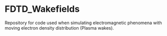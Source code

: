 # FDTD_Wakefields
Repository for code used when simulating electromagnetic phenomena with moving electron density distribution (Plasma wakes).
